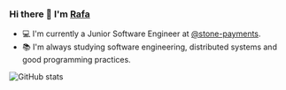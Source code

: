 ### Hi there 👋 I'm [Rafa](https://www.linkedin.com/in/lucas-rnsantos/)

- 💻 I'm currently a Junior Software Engineer at [@stone-payments](https://github.com/stone-payments).
- 📚 I'm always studying software engineering, distributed systems and good programming practices.

![GitHub stats](https://github-readme-stats.vercel.app/api?username=lucasRafaell95&count_private=true&show_icons=true&theme=dark)


<!--
**lucasRafaell95/lucasRafaell95** is a ✨ _special_ ✨ repository because its `README.md` (this file) appears on your GitHub profile.

Here are some ideas to get you started:

- 🔭 I’m currently working on ...
- 🌱 I’m currently learning ...
- 👯 I’m looking to collaborate on ...
- 🤔 I’m looking for help with ...
- 💬 Ask me about ...
- 📫 How to reach me: ...
- 😄 Pronouns: ...
- ⚡ Fun fact: ...
-->
